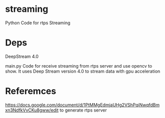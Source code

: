 # streaming
Python Code for rtps Streaming

# Deps

DeepStream 4.0

main.py
Code for receive streaming from rtps server and use opencv to show. It uses Deep Stream version 4.0 to stream data with gpu acceleration


# Referemces

https://docs.google.com/document/d/1PtMMgEdmjaUHg2VShPqiNwqfdBmxn3NdfkVvCKu8gww/edit to generate rtps server


